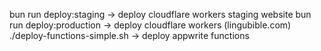 bun run deploy:staging -> deploy cloudflare workers staging website
bun run deploy:production -> deploy cloudflare workers (lingubible.com)
./deploy-functions-simple.sh -> deploy appwrite functions
